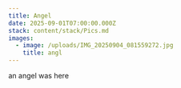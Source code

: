 ```yaml
---
title: Angel
date: 2025-09-01T07:00:00.000Z
stack: content/stack/Pics.md
images:
  - image: /uploads/IMG_20250904_081559272.jpg
    title: angl
---
```


an angel was here
